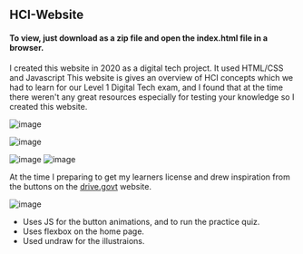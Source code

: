 ## HCI-Website

#### To view, just download as a zip file and open the index.html file in a browser. 

I created this website in 2020 as a digital tech project. It used HTML/CSS and Javascript
This website is gives an overview of HCI concepts which we had to learn for our Level 1 Digital Tech exam, and I found that at the time there weren't any great resources especially for testing your knowledge so I created this website. 

![image](https://github.com/jigsaw273/HCI-Website/assets/140861149/6eb43bcd-7695-4549-b3c3-c615bd600cff)

![image](https://github.com/jigsaw273/HCI-Website/assets/140861149/3c4e9058-85a1-4f65-8a92-2f90b00e01a1)

![image](https://github.com/jigsaw273/HCI-Website/assets/140861149/44e69759-29bf-4d11-bd87-658e653058b5)
![image](https://github.com/jigsaw273/HCI-Website/assets/140861149/05dd3cb2-1174-4ce8-aeb2-eb78ec20f3e4)



At the time I preparing to get my learners license and drew inspiration from the buttons on the [drive.govt](https://drive.govt.nz/) website. 

![image](https://github.com/jigsaw273/HCI-Website/assets/140861149/aa2cb269-af23-4068-b625-734b14910cd3)

- Uses JS for the button animations, and to run the practice quiz. 
- Uses flexbox on the home page.
- Used undraw for the illustraions.

